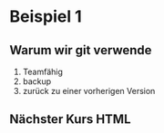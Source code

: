 # Beispiel 1

## Warum wir git verwende

1. Teamfähig
1. backup
1. zurück zu einer vorherigen Version

## Nächster Kurs HTML

